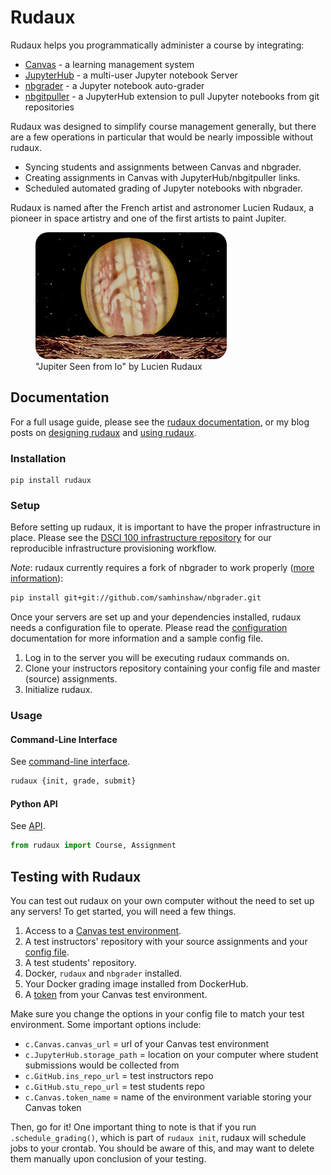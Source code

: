 # Rudaux

Rudaux helps you programmatically administer a course by integrating:

- [Canvas](https://www.canvaslms.com/) - a learning management system
- [JupyterHub](https://github.com/jupyterhub/jupyterhub) - a multi-user Jupyter notebook Server
- [nbgrader](https://github.com/jupyter/nbgrader) - a Jupyter notebook auto-grader
- [nbgitpuller](https://github.com/data-8/nbgitpuller) - a JupyterHub extension to pull Jupyter notebooks from git repositories

Rudaux was designed to simplify course management generally, but there are a few operations in particular that would be nearly impossible without rudaux.

- Syncing students and assignments between Canvas and nbgrader.
- Creating assignments in Canvas with JupyterHub/nbgitpuller links.
- Scheduled automated grading of Jupyter notebooks with nbgrader.

Rudaux is named after the French artist and astronomer Lucien Rudaux, a pioneer in space artistry and one of the first artists to paint Jupiter.

<figure>
  <img src="rudaux_jupiter.jpg" alt='"Jupiter Seen from Io" by Lucien Rudaux' style="border-radius: 20px;">
  <figcaption>"Jupiter Seen from Io" by Lucien Rudaux</figcaption>
</figure>

## Documentation

For a full usage guide, please see the [rudaux documentation](https://samhinshaw.github.io/rudaux-docs), or my blog posts on [designing rudaux](https://samhinshaw.com/blog/designing-rudaux) and [using rudaux](https://samhinshaw.com/blog/using-rudaux).

### Installation

```
pip install rudaux
```

### Setup

Before setting up rudaux, it is important to have the proper infrastructure in place. Please see the [DSCI 100 infrastructure repository](https://github.ubc.ca/UBC-DSCI/dsc100-infra) for our reproducible infrastructure provisioning workflow.

_Note_: rudaux currently requires a fork of nbgrader to work properly ([more information](https://github.com/samhinshaw/rudaux/issues/7)):

```sh
pip install git+git://github.com/samhinshaw/nbgrader.git
```

Once your servers are set up and your dependencies installed, rudaux needs a configuration file to operate. Please read the [configuration](config) documentation for more information and a sample config file.

1. Log in to the server you will be executing rudaux commands on.
2. Clone your instructors repository containing your config file and master (source) assignments.
3. Initialize rudaux.

### Usage

#### Command-Line Interface

See [command-line interface](https://samhinshaw.github.io/rudaux-docs/cli/).

```sh
rudaux {init, grade, submit}
```

#### Python API

See [API](https://samhinshaw.github.io/rudaux-docs/api/).

```py
from rudaux import Course, Assignment
```

## Testing with Rudaux

You can test out rudaux on your own computer without the need to set up any servers! To get started, you will need a few things.

1. Access to a [Canvas test environment](https://community.canvaslms.com/docs/DOC-13011-4152719755).
2. A test instructors' repository with your source assignments and your [config file](https://ubc-dsci.github.io/rudaux-docs/config/).
3. A test students' repository.
4. Docker, `rudaux` and `nbgrader` installed.
5. Your Docker grading image installed from DockerHub.
6. A [token](https://canvas.instructure.com/doc/api/file.oauth.html#manual-token-generation) from your Canvas test environment.

Make sure you change the options in your config file to match your test environment. Some important options include:

- `c.Canvas.canvas_url` = url of your Canvas test environment
- `c.JupyterHub.storage_path` = location on your computer where student submissions would be collected from
- `c.GitHub.ins_repo_url` = test instructors repo
- `c.GitHub.stu_repo_url` = test students repo
- `c.Canvas.token_name` = name of the environment variable storing your Canvas token

Then, go for it! One important thing to note is that if you run `.schedule_grading()`, which is part of `rudaux init`, rudaux will schedule jobs to your crontab. You should be aware of this, and may want to delete them manually upon conclusion of your testing.
